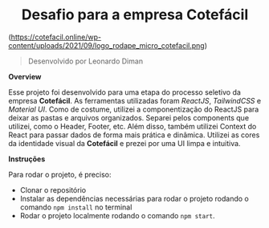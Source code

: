 <h1 align="center">Desafio para a empresa Cotefácil</h1>

(https://cotefacil.online/wp-content/uploads/2021/09/logo_rodape_micro_cotefacil.png)

> Desenvolvido por Leonardo Diman

**Overview**

Esse projeto foi desenvolvido para uma etapa do processo seletivo da empresa __Cotefácil__. As ferramentas utilizadas foram *ReactJS*, *TailwindCSS* e *Material UI*. Como de costume, utilizei a componentização do ReactJS para deixar as pastas e arquivos organizados. Separei pelos components que utilizei, como o Header, Footer, etc. Além disso, também utilizei Context
do React para passar dados de forma mais prática e dinâmica. Utilizei as cores da identidade visual da __Cotefácil__ e prezei por uma UI limpa e intuitiva.

**Instruções**

Para rodar o projeto, é preciso:

* Clonar o repositório
* Instalar as dependências necessárias para rodar o projeto rodando o comando `npm install` no terminal
* Rodar o projeto localmente rodando o comando `npm start`.
